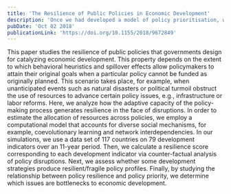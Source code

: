 ```yaml
---
title: 'The Resilience of Public Policies in Economic Development'
description: 'Once we had developed a model of policy prioritisation, we were equiped to study a variety of topics through counterfactual analysis. Our first study looked at the problem of whether a set of goals remains feasible after an exogenous shock reduces the expenditure capability of the government. This work became very relevant as we entered the Covid-19 pandemic and governments around the world had to cut down expenses. It allowed us to develop the first formal metric of policy resilience.'
pubDate: 'Oct 02 2018'
publicationLink: 'https://doi.org/10.1155/2018/9672849'
---
```


This paper studies the resilience of public policies that governments design for catalyzing economic development. This property depends on the extent to which behavioral heuristics and spillover effects allow policymakers to attain their original goals when a particular policy cannot be funded as originally planned. This scenario takes place, for example, when unanticipated events such as natural disasters or political turmoil obstruct the use of resources to advance certain policy issues, e.g., infrastructure or labor reforms. Here, we analyze how the adaptive capacity of the policy-making process generates resilience in the face of disruptions. In order to estimate the allocation of resources across policies, we employ a computational model that accounts for diverse social mechanisms, for example, coevolutionary learning and network interdependencies. In our simulations, we use a data set of 117 countries on 79 development indicators over an 11-year period. Then, we calculate a resilience score corresponding to each development indicator via counter-factual analysis of policy disruptions. Next, we assess whether some development strategies produce resilient/fragile policy profiles. Finally, by studying the relationship between policy resilience and policy priority, we determine which issues are bottlenecks to economic development.